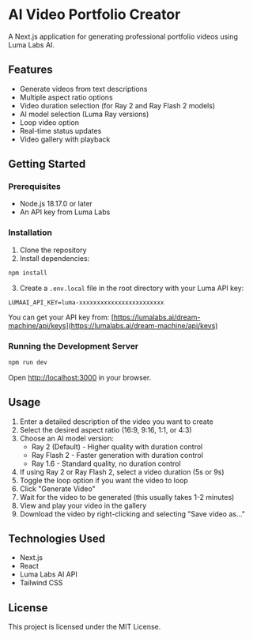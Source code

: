 # AI Video Portfolio Creator

A Next.js application for generating professional portfolio videos using Luma Labs AI.

## Features

- Generate videos from text descriptions
- Multiple aspect ratio options
- Video duration selection (for Ray 2 and Ray Flash 2 models)
- AI model selection (Luma Ray versions)
- Loop video option
- Real-time status updates
- Video gallery with playback

## Getting Started

### Prerequisites

- Node.js 18.17.0 or later
- An API key from Luma Labs

### Installation

1. Clone the repository
2. Install dependencies:

```bash
npm install
```

3. Create a `.env.local` file in the root directory with your Luma API key:

```
LUMAAI_API_KEY=luma-xxxxxxxxxxxxxxxxxxxxxxxx
```

You can get your API key from: [https://lumalabs.ai/dream-machine/api/keys](https://lumalabs.ai/dream-machine/api/keys)

### Running the Development Server

```bash
npm run dev
```

Open [http://localhost:3000](http://localhost:3000) in your browser.

## Usage

1. Enter a detailed description of the video you want to create
2. Select the desired aspect ratio (16:9, 9:16, 1:1, or 4:3)
3. Choose an AI model version:
   - Ray 2 (Default) - Higher quality with duration control
   - Ray Flash 2 - Faster generation with duration control
   - Ray 1.6 - Standard quality, no duration control
4. If using Ray 2 or Ray Flash 2, select a video duration (5s or 9s)
5. Toggle the loop option if you want the video to loop
6. Click "Generate Video"
7. Wait for the video to be generated (this usually takes 1-2 minutes)
8. View and play your video in the gallery
9. Download the video by right-clicking and selecting "Save video as..."

## Technologies Used

- Next.js
- React
- Luma Labs AI API
- Tailwind CSS

## License

This project is licensed under the MIT License.
